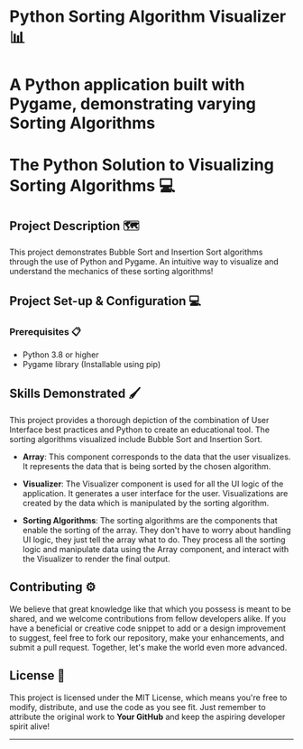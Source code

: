 # Python Sorting Algorithm Visualizer 📊
A Python application built with Pygame, demonstrating varying Sorting Algorithms
=======

# The Python Solution to Visualizing Sorting Algorithms 💻

## Project Description 🗺️

This project demonstrates Bubble Sort and Insertion Sort algorithms through the use of Python and Pygame. An intuitive way to visualize and understand the mechanics of these sorting algorithms!

## Project Set-up & Configuration  💻

### Prerequisites 📋

- Python 3.8 or higher
- Pygame library (Installable using pip)

## Skills Demonstrated 🖌️

This project provides a thorough depiction of the combination of User Interface best practices and Python to create an educational tool. The sorting algorithms visualized include Bubble Sort and Insertion Sort.

- **Array**: This component corresponds to the data that the user visualizes. It represents the data that is being sorted by the chosen algorithm.

- **Visualizer**: The Visualizer component is used for all the UI logic of the application. It generates a user interface for the user. Visualizations are created by the data which is manipulated by the sorting algorithm.

- **Sorting Algorithms**: The sorting algorithms are the components that enable the sorting of the array. They don't have to worry about handling UI logic, they just tell the array what to do. They process all the sorting logic and manipulate data using the Array component, and interact with the Visualizer to render the final output.

## Contributing ⚙️

We believe that great knowledge like that which you possess is meant to be shared, and we welcome contributions from fellow developers alike. If you have a beneficial or creative code snippet to add or a design improvement to suggest, feel free to fork our repository, make your enhancements, and submit a pull request. Together, let's make the world even more advanced.

## License 🪪

This project is licensed under the MIT License, which means you're free to modify, distribute, and use the code as you see fit. Just remember to attribute the original work to **Your GitHub** and keep the aspiring developer spirit alive!

---
